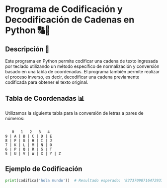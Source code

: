# Programa de Codificación y Decodificación de Cadenas en Python 🔠🔢

## Descripción 📄

Este programa en Python permite codificar una cadena de texto ingresada por teclado utilizando un método específico de normalización y conversión basado en una tabla de coordenadas. El programa también permite realizar el proceso inverso, es decir, decodificar una cadena previamente codificada para obtener el texto original.

## Tabla de Coordenadas 📊

Utilizamos la siguiente tabla para la conversión de letras a pares de números:
```

   0   1   2   3   4
9 | A | B | C | D | E
8 | F | G | H | I | J
7 | K | L | M | N | O
6 | P | Q | R | S | T
5 | U | V | W | X | Y | Z

```
## Ejemplo de Codificación

```python
print(codifica('hola mundo'))  # Resultado esperado: '827370907164729373'
